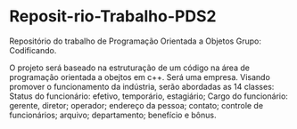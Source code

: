 # Reposit-rio-Trabalho-PDS2
Repositório do trabalho de Programação Orientada a Objetos
Grupo: Codificando.


O projeto será baseado na estruturação de um código na área de programação orientada a obejtos em c++. Será uma empresa. Visando promover o funcionamento da indústria, serão abordadas as 14 classes: Status do funcionário: efetivo, temporário, estagiário; Cargo do funcionário: gerente, diretor; operador; endereço da pessoa; contato; controle de funcionários; arquivo; departamento; benefício e bônus.

